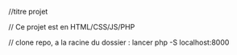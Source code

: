 //titre projet

// Ce projet est en HTML/CSS/JS/PHP

// clone repo, a la racine du dossier : lancer php -S localhost:8000
